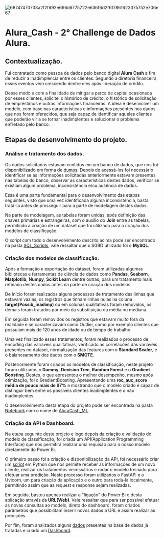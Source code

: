 ![68747470733a2f2f692e696d6775722e636f6d2f6f7861623375752e706e67](https://user-images.githubusercontent.com/107072611/193137825-545344ad-260c-4057-9e39-d7ab037a045c.png)

# Alura_Cash - 2° Challenge de Dados Alura.

## Contextualização.
Fui contratado como pessoa de dados pelo banco digital **Alura Cash** a fim de reduzir a inadimplencia entre os clientes. Segundo a diretoria financeira, esses eventos vem crescendo dentre eles após liberação de crédito.

Desse modo e com a finalidade de mitigar a perca de capital ocasionada por esses clientes, solicitei o histórico de crédito, o histórico de solicitação de empréstimos e outras informações financeiras. A ideia é desenvolver um modelo, com base nas características e informações presentes nos dados que nos foram oferecidos, que seja capaz de identificar aqueles clientes que poderão vir a se tornar inadimplentes e solucionar o problema enfretado pelo banco.

## Etapas de desenvolvimento do projeto.
### Análise e tratamento dos dados. 
Os dados solicitados estavam contidos em um banco de dados, que nos foi disponibilizado em forma de [dumps](https://github.com/MateusSampaio1/Alura_Cash/tree/main/Dados/Dump). Depois de acessá-los foi necessário identificar se as informações solicitadas anteriormente estavam presentes nas tabelas do banco, observar as características destes dados, verificar se existiam algum problema, inconsistência e/ou ausência de dados.

Essa é uma parte fundamental para o desenvolvimento das etapas seguintes, visto que uma vez identificada alguma inconsistência, basta tratá-la antes de prosseguir para a parte de modelagem destes dados.

Na parte de modelagem, as tabelas foram unidas, após definição das chaves primárias e estrangeiras,  com o auxílio do **Join** entre as tabelas, permitindo a criação de um dataset que foi utilizado para a criação dos modelos de classificação.

O script com todo o desenvolvimento descrito acima pode ser encontrado na pasta [SQL_Scripts](https://github.com/MateusSampaio1/Alura_Cash/tree/main/SQL_Scripts), vale ressaltar que o SGBD utilizado foi o **MySQL**. 

### Criação dos modelos de classificação.
Após a formação e exportação do dataset, foram utilizadas algumas bibliotecas e ferramentas de ciência de dados como **Pandas**, **Seaborn**, **Matplotlib**, **Numpy**, **Scikit Learn**  dentre outras, para um tratamento mais refinado destes dados antes da parte de criação dos modelos. 

De início foram realizados alguns processos de tratamento das linhas que estavam vazias, os registros que tinham linhas nulas na coluna **target(Possib_inadimp)** ou em colunas qualitativas foram removidos, os demais foram tratados por meio da substituição da média ou mediana.

Em seguida foram removidos os registros que estavam muito fora da realidade e se caracterizavam como Outlier, como por exemplo clientes que possuíam mais de 120 anos de idade ou de tempo de trabalho.

Uma vez finalizado esses tratamentos, foram realizados o processo de encoding das variáveis qualitativas, verificado as correlações das variáveis presentes no dataset, normalização das features com o **Standard Scaler**,  e o balanceamento dos dados com o **SMOTE**.

Posteriormente foram criados os modelos de classificação, neste projeto foram utilizados o **Dummy**, **Decision Tree**, **Random Forest** e o **Gradient Boosting**. Destes, o que apresentou o melhor desempenho, mesmo após otimização, foi o GradientBoosting. Apresentando uma **roc_auc_score média de pouco mais de 97%** e mostrando que o modelo criado é capaz de distinguir bem entre os possíveis clientes inadimplentes e o não inadimplentes. 

O desenvolvimento desta etapa do projeto pode ser encontrada na pasta [Notebook](https://github.com/MateusSampaio1/Alura_Cash/tree/main/Notebook) com o nome de [AluraCash_ML](https://github.com/MateusSampaio1/Alura_Cash/blob/main/Notebook/AluraCash_ML.ipynb).

### Criação da API e Dashboard.
Na etapa seguinte deste projeto e logo depois da criação e validação do modelo de classificação, foi criada um API(Application Programming Interface) que nos permitirá realizar uma requisão para o nosso modelo diretamente do Power Bi.

O primeiro passo foi a criação e disponibilização da API, foi necessário criar um [script](https://github.com/MateusSampaio1/Alura_Cash/blob/main/Notebook/api_challenge/main.py) em Python que nos permite receber as informações de um novo cliente, realizar os tratamentos necessários e rodar o modelo treinado para efetuar uma predição. Neste processo foram utilizados o FastAPI e o Uvicorn, um para criação da aplicação e o outro para rodá-la localmente, permitindo assim que as request e response sejam realizadas.

Em seguida, bastou apenas realizar a "ligação" do Power Bi e desta aplicação através da **URL(Web)**. Vale ressaltar que para ser possível efetuar as novas consultas ao modelo, direto do dashboard, foram criados parâmetros que possibilitam inserir novos dados a URL e assim realizar as predições.

Por fim, foram analizados alguns [dados](https://github.com/MateusSampaio1/Alura_Cash/blob/main/Dados/Dados_tratados.csv) presentes na base de dados já tratadas e criado um [Dashboard](https://github.com/MateusSampaio1/Alura_Cash/blob/main/Dashboard_AluraCash.pbix).


